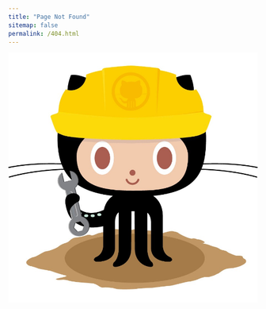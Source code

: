 ```yaml
---
title: "Page Not Found"
sitemap: false
permalink: /404.html
---
```


![404](/assets/images/404.jpg)
